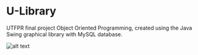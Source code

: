 # U-Library

UTFPR final project Object Oriented Programming, created using the Java Swing graphical library with MySQL database.

![alt text](https://github.com/davipalmas/U-Library/blob/master/screenshot/Screenshot%202019-01-30%2007:08:33.png)

